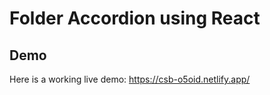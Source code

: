 # Folder Accordion using React

## Demo
Here is a working live demo: https://csb-o5oid.netlify.app/
